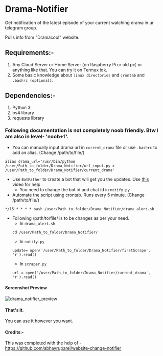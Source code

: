 # Drama-Notifier
Get notification of the latest episode of your current watching drama in ur telegram group.

Pulls info from "Dramacool" website.

## Requirements:-
1. Any Cloud Server or Home Server (on Raspberry Pi or old pc) or anything like that. You can try it on Termux idk.
2. Some basic knowledge about `linux directories` and `crontab` and `.bashrc (optional)`.

## Dependencies:-
1. Python 3
2. bs4 library
3. requests library

### Following documentation is not completely noob friendly. Btw I am also in level- 'noob+1'.

* You can manually input drama url in `current_drama` file or use `.bashrc` to add an alias. (Change /path/to/file/)
```
alias drama_url='/usr/bin/python /user/Path_to_folder/Drama_Notifier/url_input.py > /user/Path_to_folder/Drama_Notifier/current_drama'
```
* Use `BotFather` to create a bot that will get you the updates. Use [this](https://youtu.be/ps1yeWwd6iA "Telegram and Python - Automate sending messages to Telegram Groups Using Python") video for help.
   * You need to change the bot id and chat id in `notify.py`
* Automate the script using crontab. Runs every 5 minute. (Change /path/to/file/)
```
*/15 * * * * bash /user/Path_to_folder/Drama_Notifier/drama_alert.sh
```
* Following /path/to/file/ is to be changes as per your need.
  * In `drama_alert.sh`
  ```
  cd /user/Path_to_folder/Drama_Notifier/
  ```
  * In `notify.py`
  ```
  update= open('/user/Path_to_folder/Drama_Notifier/firstScrape', 'r').read()
  ```
  * In `scraper.py`
  ```
  url = open('/user/Path_to_folder/Drama_Notifier/current_drama', 'r').read()
  ```
#### Screenshot Preview

![drama_notifier_preview](https://user-images.githubusercontent.com/72310402/186623879-7b5407bc-36ff-4471-8788-2d3c6976a064.PNG)

#### That's it.
You can use it however you want.

#### Credits:-
This was completed with the help of - https://github.com/abhayruparel/website-change-notifier

